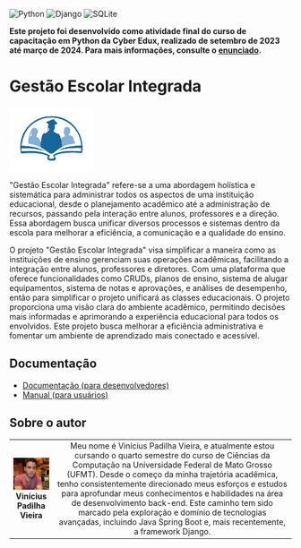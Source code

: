<!-- Adicione Badges das tecnologias que você usou aqui -->
<!-- Você pode encontrar badges aqui: https://github.com/Ileriayo/markdown-badges?tab=readme-ov-file#markdown-badges -->
![Python](https://img.shields.io/badge/python-3670A0?style=for-the-badge&logo=python&logoColor=ffdd54)
![Django](https://img.shields.io/badge/django-%23092E20.svg?style=for-the-badge&logo=django&logoColor=white)
![SQLite](https://img.shields.io/badge/sqlite-%2307405e.svg?style=for-the-badge&logo=sqlite&logoColor=white)

**Este projeto foi desenvolvido como atividade final do curso de capacitação em Python da Cyber Edux, realizado de setembro de 2023 até março de 2024. Para mais informações, consulte o [enunciado](ENUNCIADO.md).**

# Gestão Escolar Integrada

<!-- Substitua a seguinte imagem por uma logo do seu projeto -->
<img src="img/logoProjeto.png" width="150px">

<!-- Substitua o seguinte parágrafo por um resumo do seu projeto: -->
"Gestão Escolar Integrada" refere-se a uma abordagem holística e sistemática para administrar todos os aspectos de uma instituição educacional, desde o planejamento acadêmico até a administração de recursos, passando pela interação entre alunos, professores e a direção. Essa abordagem busca unificar diversos processos e sistemas dentro da escola para melhorar a eficiência, a comunicação e a qualidade do ensino.

O projeto "Gestão Escolar Integrada" visa simplificar a maneira como as instituições de ensino gerenciam suas operações acadêmicas, facilitando a integração entre alunos, professores e diretores. Com uma plataforma que oferece funcionalidades como CRUDs, planos de ensino, sistema de alugar equipamentos, sistema de notas e aprovações, e análises de desempenho, então para simplificar o projeto unificará as classes educacionais. O projeto proporciona uma visão clara do ambiente acadêmico, permitindo decisões mais informadas e aprimorando a experiência educacional para todos os envolvidos. Este projeto busca melhorar a eficiência administrativa e fomentar um ambiente de aprendizado mais conectado e acessível.

## Documentação

* [Documentação (para desenvolvedores)](DOCUMENTACAO.md)
* [Manual (para usuários)](MANUAL.md)

## Sobre o autor

<!-- Coloque seu nome, uma foto sua e uma pequena bio sobre você na seguinte tabela: -->
|  |  |
|:-------------:|:------------------------------------------------------------:|
|  <img src="img/profilepic.jpeg" width="150px"></br> **Vinícius Padilha Vieira** | Meu nome é Vinícius Padilha Vieira, e atualmente estou cursando o quarto semestre do curso de Ciências da Computação na Universidade Federal de Mato Grosso (UFMT). Desde o começo da minha trajetória acadêmica, tenho consistentemente direcionado meus esforços e estudos para aprofundar meus conhecimentos e habilidades na área de desenvolvimento back-end. Este caminho tem sido marcado pela exploração e domínio de tecnologias avançadas, incluindo Java Spring Boot e, mais recentemente, a framework Django.
